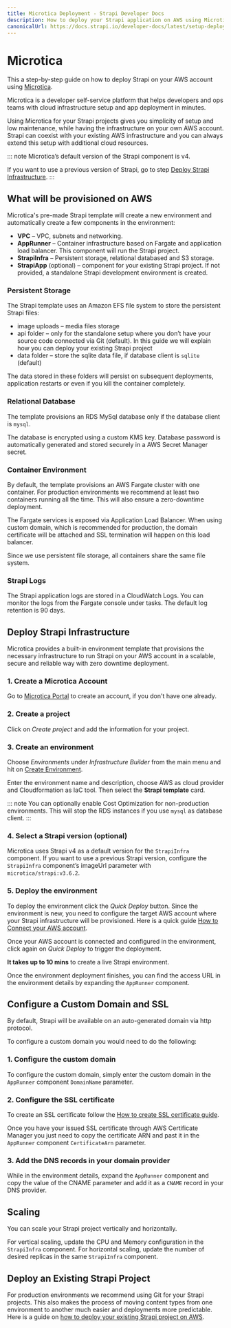 ```yaml
---
title: Microtica Deployment - Strapi Developer Docs
description: How to deploy your Strapi application on AWS using Microtica.
canonicalUrl: https://docs.strapi.io/developer-docs/latest/setup-deployment-guides/deployment/hosting-guides/microtica.html
---
```


# Microtica

This a step-by-step guide on how to deploy Strapi on your AWS account using [Microtica](https://microtica.com).

Microtica is a developer self-service platform that helps developers and ops teams with cloud infrastructure setup and app deployment in minutes.

Using Microtica for your Strapi projects gives you simplicity of setup and low maintenance, while having the infrastructure on your own AWS account. Strapi can coexist with your existing AWS infrastructure and you can always extend this setup with additional cloud resources.

::: note
Microtica’s default version of the Strapi component is v4.

If you want to use a previous version of Strapi, go to step [Deploy Strapi Infrastructure](#deploy-strapi-infrastructure).
:::

## What will be provisioned on AWS
Microtica's pre-made Strapi template will create a new environment and automatically create a few components in the environment:

* **VPC** – VPC, subnets and networking.
* **AppRunner** – Container infrastructure based on Fargate and application load balancer. This component will run the Strapi project.
* **StrapiInfra** – Persistent storage, relational databased and S3 storage.
* **StrapiApp** (optional) – component for your existing Strapi project. If not provided, a standalone Strapi development environment is created.

### Persistent Storage
The Strapi template uses an Amazon EFS file system to store the persistent Strapi files:

* image uploads – media files storage
* api folder – only for the standalone setup where you don’t have your source code connected via Git (default). In this guide we will explain how you can deploy your existing Strapi project
* data folder – store the sqlite data file, if database client is `sqlite` (default)

The data stored in these folders will persist on subsequent deployments, application restarts or even if you kill the container completely.


### Relational Database
The template provisions an RDS MySql database only if the database client is `mysql`.

The database is encrypted using a custom KMS key. Database password is automatically generated and stored securely in a AWS Secret Manager secret.

### Container Environment
By default, the template provisions an AWS Fargate cluster with one container. For production environments we recommend at least two containers running all the time. This will also ensure a zero-downtime deployment.

The Fargate services is exposed via Application Load Balancer. When using custom domain, which is recommended for production, the domain certificate will be attached and SSL termination will happen on this load balancer.

Since we use persistent file storage, all containers share the same file system.

### Strapi Logs
The Strapi application logs are stored in a CloudWatch Logs. You can monitor the logs from the Fargate console under tasks. The default log retention is 90 days.

## Deploy Strapi Infrastructure
Microtica provides a built-in environment template that provisions the necessary infrastructure to run Strapi on your AWS account in a scalable, secure and reliable way with zero downtime deployment.

### 1. Create a Microtica Account
Go to [Microtica Portal](https://portal.microtica.com/register) to create an account, if you don't have one already. 

### 2. Create a project
Click on _Create project_ and add the information for your project.

### 3. Create an environment 
Choose _Environments_ under _Infrastructure Builder_ from the main menu and hit on [Create Environment](https://portal.microtica.com/environments/create?template=strapi).

Enter the environment name and description, choose AWS as cloud provider and Cloudformation as IaC tool. Then select the **Strapi template** card.

::: note
You can optionally enable Cost Optimization for non-production environments. This will stop the RDS instances if you use `mysql` as database client.
:::

### 4. Select a Strapi version (optional)
Microtica uses Strapi v4 as a default version for the `StrapiInfra` component. If you want to use a previous Strapi version, configure the `StrapiInfra` component’s imageUrl parameter with `microtica/strapi:v3.6.2`.

### 5. Deploy the environment
To deploy the environment click the _Quick Deploy_ button. Since the environment is new, you need to configure the target AWS account where your Strapi infrastructure will be provisioned. Here is a quick guide [How to Connect your AWS account](https://microtica.com/docs/connect-aws-account/).

Once your AWS account is connected and configured in the environment, click again on _Quick Deploy_ to trigger the deployment.

**It takes up to 10 mins** to create a live Strapi environment.

Once the environment deployment finishes, you can find the access URL in the environment details by expanding the `AppRunner` component.


## Configure a Custom Domain and SSL
By default, Strapi will be available on an auto-generated domain via http protocol.

To configure a custom domain you would need to do the following:

### 1. Configure the custom domain
To configure the custom domain, simply enter the custom domain in the `AppRunner` component `DomainName` parameter.

### 2. Configure the SSL certificate
To create an SSL certificate follow the [How to create SSL certificate guide](https://docs.aws.amazon.com/acm/latest/userguide/gs-acm-request-public.html).

Once you have your issued SSL certificate through AWS Certificate Manager you just need to copy the certificate ARN and past it in the `AppRunner` component `CertificateArn` parameter.

### 3. Add the DNS records in your domain provider
While in the environment details, expand the `AppRunner` component and copy the value of the CNAME parameter and add it as a `CNAME` record in your DNS provider.

## Scaling
You can scale your Strapi project vertically and horizontally.

For vertical scaling, update the CPU and Memory configuration in the `StrapiInfra` component. For horizontal scaling, update the number of desired replicas in the same `StrapiInfra` component.

## Deploy an Existing Strapi Project
For production environments we recommend using Git for your Strapi projects. This also makes the process of moving content types from one environment to another much easier and deployments more predictable.
Here is a guide on [how to deploy your existing Strapi project on AWS](https://microtica.com/docs/deploy-strapi-on-aws/#deploy-an-existing-strapi-project). 
